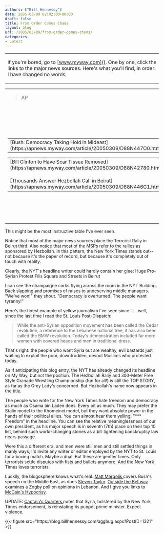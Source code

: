 ```yaml
---
authors: ["Bill Hennessy"]
date: 2005-03-09 02:02:00+00:00
draft: false
title: From Order Comes Chaos
layout: blog
url: /2005/03/09/from-order-comes-chaos/
categories:
- Latest
---
```


<table >
<tr >
<td >

If you're bored, go to [www.myway.com](). One by one, click the links to the major news sources. Here's what you'll find, in order. I have changed no words. </table>


> 
<table >

<tr >

> <td >

> 
> AP
> 
> </td>

> <td >Reuters
> </td>

> <td >NY Times
> </td></tr>
<tr >

> <td >

> 
> 
<table >

<tr >

> <td >[Bush: Democracy Taking Hold in Mideast](https://apnews.myway.com/article/20050309/D88N447O0.html)
> </td></tr></table>
<table >

<tr >

> <td >[Bill Clinton to Have Scar Tissue Removed](https://apnews.myway.com/article/20050309/D88N42780.html)   

> </td></tr>
<tr >

> <td >[Thousands Answer Hezbollah Call in Beirut](https://apnews.myway.com/article/20050309/D88N446G1.html)
> </td></tr></table>
> 
> </td>

> <td >
<table >

<tr >

> <td >[Bush Demands Syria Out of Lebanon by May](https://reuters.myway.com/article/20050308/2005-03-08T232100Z_01_N08194802_RTRIDST_0_NEWS-BUSH-DC.html)  

> </td></tr></table>
<table >

<tr >

> <td >[Bill Clinton to Have Follow-Up Surgery](https://reuters.myway.com/article/20050308/2005-03-08T195904Z_01_N08168459_RTRIDST_0_NEWS-PEOPLE-CLINTON-DC.html)  

> </td></tr></table>[Boosted by Huge Rally, Lebanon's Lahoud Meets MPs](https://reuters.myway.com/article/20050308/2005-03-08T230909Z_01_L08377200_RTRIDST_0_NEWS-LEBANON-DC.html)
> </td>

> <td >
<table >

<tr >

> <td >[Huge Pro-Syrian Protest Fills Square and Streets in Beirut](https://www.nytimes.com/2005/03/08/international/middleeast/08cnd-beirut.html?ex=1110949200&en=baf2eff2ec3e2f4a&ei=5065&partner=MYWAY)
> </td></tr></table>

> 
> [Bill Tightening Bankruptcy Law Nears Senate Passage](https://www.nytimes.com/2005/03/08/politics/08cnd-bankrupt.html?ex=1110949200&en=9a273a072932f651&ei=5065&partner=MYWAY)  
[.](https://www.nytimes.com/2005/03/08/international/europe/08cnd-chechnya.html?ex=1110949200&en=2b2f5290b73089f5&ei=5065&partner=MYWAY) . .  
[Bush Vows to Hold Course on Promoting Democracy](https://www.nytimes.com/2005/03/08/international/middleeast/08cnd-prex.html?ex=1110949200&en=e244e59baab029bc&ei=5065&partner=MYWAY)
> 
> </td></tr></table>




This might be the most instructive table I've ever seen. 




Notice that most of the major news sources place the Terrorist Rally in Beirut third. Also notice that most of the MSPs refer to the rallies as sponsored by Hezbollah. In this pattern, the New York Times stands out--not because it's the paper of record, but because it's completely out of touch with reality.




Clearly, the NYT's headline writer could hardly contain her glee: Huge Pro-Syrian Protest Fills Square and Streets in Beirut




I can see the champaigne corks flying across the room in the NYT Building. Back slapping and promises of raises to undeserving middle managers. "We've won!" they shout. "Democracy is overturned. The people want tyranny!" 




Here's the finest example of yellow journalism I've seen since . . . well, since the last time I read the St. Louis Post-Dispatch:




> 

> 
> While the anti-Syrian opposition movement has been called the Cedar revolution, a reference to the Lebanese national tree, it has also been called the BMW revolution. Today's demonstration included far more women with covered heads and men in traditional dress.
> 
> 




That's right: the people who want Syria out are wealthy, evil bastards just waiting to exploit the poor, downtrodden, devout Muslims who protested today.




As if anticipating this blog entry, the NYT has already changed its headline on My Way, but not the position. The Hezbollah Rally and 300-Meter Free Style Granade Wrestling Championship (fun for all!) is still the TOP STORY, as far as the Grey Lady's concerned. But Hezbollah's name now appears in the title.




The people who write for the New York Times hate freedom and democracy as much as Osama bin Laden does. Every bit as much. They may prefer the Stalin model to the Khomeinei model, but they want absolute power in the hands of their political allies. You can almost hear them yelling, "*** Freedom" in the headline. You can see the relative meaninglessness of our own president, as his major speech is in seventh (7th) place on their top 10 list, behind such world-changing stories as a bill tightening banckruptcy law nears passage.




Were this a different era, and men were still men and still settled things in manly ways, I'd invite any writer or editor employed by the NYT to St. Louis for a boxing match. Maybe a dual. But these are gentler times. Only terrorists settle disputes with fists and bullets anymore. And the New York Times loves terrorists.




Luckily, the blogosphere knows what's real. [Matt Margolis ](https://www.blogsforbush.com/mt/archives/003905.html)covers Bush's speech on the Middle East, as does [Steven Taylor](https://www.poliblogger.com/index.php?p=6419). [Outside the Beltway ](https://www.outsidethebeltway.com/archives/9533)examines a Zogby poll on opinions in Lebanon. And I give you links to [McCain's Hypocrisy](https://blog.billhennessy.com/blogs/hennessys_view/archive/2005/03/07/1318.aspx).




UPDATE: [ Captain's Quarters ](https://www.captainsquartersblog.com/mt/archives/004019.php)notes that Syria, bolstered by the New York Times endorsement, is reinstating its puppet prime minister. Expect violence.

</td></tr></table>{{< figure src="https://blog.billhennessy.com/aggbug.aspx?PostID=1321" >}}

